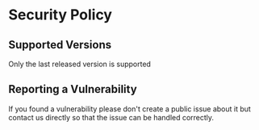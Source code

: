 # Security Policy

## Supported Versions

Only the last released version is supported

## Reporting a Vulnerability

If you found a vulnerability please don't create a public issue about it but contact us directly so that the issue can be handled correctly.
